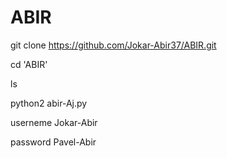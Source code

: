 # ABIR
git clone https://github.com/Jokar-Abir37/ABIR.git

cd 'ABIR'

ls

python2 abir-Aj.py

userneme Jokar-Abir

password  Pavel-Abir
